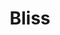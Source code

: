 ---
layout: filmes
title: Bliss
description: "Greg (Owen Wilson) é um homem divorciado que vê sua vida toda mudar quando conhece Isabel (Salma Hayek). Ela afirma que o mundo onde vivem não passa de uma simulação tecnológica e que ninguém além deles é real. Aos poucos, Greg passa a acreditar em Isabel."
---